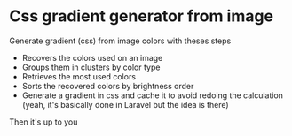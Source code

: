 # Css gradient generator from image
Generate gradient (css) from image colors with theses steps

- Recovers the colors used on an image
- Groups them in clusters by color type
- Retrieves the most used colors
- Sorts the recovered colors by brightness order 
- Generate a gradient in css and cache it to avoid redoing the calculation (yeah, it's basically done in Laravel but the idea is there)

Then it's up to you
